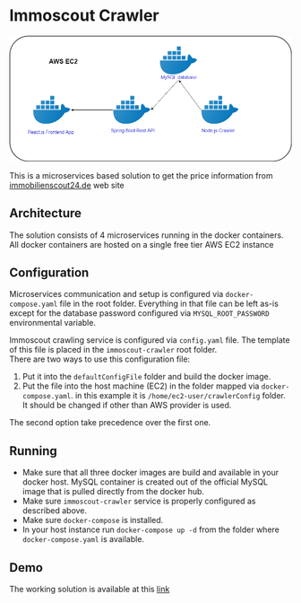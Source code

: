 
# Immoscout Crawler
![diagram](./diagram.png)

This is a microservices based solution to get the price information from [immobilienscout24.de](https://www.immobilienscout24.de)  web site

## Architecture
The solution consists of 4 microservices running in the docker containers. All docker containers are hosted on a single free tier AWS EC2 instance

## Configuration
Microservices communication and setup is configured via `docker-compose.yaml` file in the root folder.
Everything in that file can be left as-is except for the database password configured via `MYSQL_ROOT_PASSWORD` environmental variable.  

Immoscout crawling service is configured via `config.yaml` file. The template of this file is placed in the `immoscout-crawler` root folder.  
There are two ways to use this configuration file:
1.	Put it into the `defaultConfigFile` folder and build the docker image.  
2.	Put the file into the host machine (EC2) in the folder mapped via `docker-compose.yaml`. in this example it is `/home/ec2-user/crawlerConfig` folder. It should be changed if other than AWS provider is used. 

The second option take precedence over the first one.

## Running
- Make sure that all three docker images are build and available in your docker host. MySQL container is created out of the official MySQL image that is pulled directly from the docker hub. 
- Make sure `immoscout-crawler` service is properly configured as described above. 
- Make sure `docker-compose` is installed.
- In your host instance run `docker-compose up -d` from the folder where `docker-compose.yaml` is available.

## Demo
The working solution is available at this [link]( http://ec2-18-184-1-164.eu-central-1.compute.amazonaws.com)